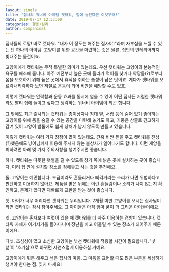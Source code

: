 ```yaml
---
layout: single
title: "집사의 워너비 아이템 캣타워, 집에 들인다면 이것부터!"
date: 2019-07-17 12:33:00
categories: 행동+심리
author: Companimal
---
```


집사들의 로망! 바로 캣타워. "내가 이 정도는 해주는 집사야!"라며 자부심을 느낄 수 있는 단 하나의 아이템. 고양이를 위한 공간을 마련하는 것은 물론, 집안의 인테리어까지 빛내주는 물건이죠.

고양이에게 캣타워는 무척 특별한 의미가 있는데요. 우선 캣타워는 고양이의 본능적인 욕구를 해소해 줍니다. 아주 예전부터 높은 곳에 올라가 먹이를 찾거나 악당들(?)로부터 몸을 보호하기 위해 높은 곳에서 휴식을 취하는 습성이 남은 탓이죠. 게다가 캣타워를 오르락내리락하다 보면 저절로 운동이 되어 비만을 예방할 수도 있죠.

이렇게 캣타워는 안락함과 운동 효과를 동시에 얻을 수 있어 어떤 집사든 저렴한 캣타워라도 빨리 집에 들이고 싶다고 생각하는 워너비 아이템이 되곤 합니다.

그 밖에도 최근 출시되는 캣타워는 종이상자나 침대 밑, 서랍 등에 숨어 있기 좋아하는 고양이를 위해 몸을 숨길 수 있는 공간을 마련해 놓기도 하고, 기둥은 삼줄로 견고하게 감겨 있어 고양이 발톱에도 쉽게 상처가 남지 않도록 만들고 있습니다.

이렇게 캣타워는 여러 가지 장점이 많이 있는데요. 간혹 비싼 돈을 주고 캣타워를 진상(?)했음에도 냥이님께서 이용해 주시지 않는 불상사가 일어나기도 합니다. 이런 재앙을 피하려면 아래 몇 가지 주의사항을 챙겨주시면 좋습니다.

하나. 캣타워는 따뜻한 햇볕을 쐴 수 있도록 창가 쪽에 밝은 곳에 설치하는 곳이 좋습니다. 미리 집 안에 설치할 장소를 정해놓고 사는 것을 추천해요.

둘. 고양이는 예민합니다. 조금이라도 흔들리거나 삐걱거리는 소리가 나면 위험하다고 판단하고 이용하지 않아요. 제품을 받은 뒤에는 이런 흔들림이나 소리가 나지 않는지 확인하고, 문제가 있다면 재빠르게 교환을 받는 것이 좋습니다.

셋. 아이가 너무 어리다면 캣타워는 무리입니다. 2개월 미만 고양이를 모시는 집사님이라면 캣타워는 잠시 참아주세요. 그 아이들은 아직 엄마 품이 더 그리운 아이들이에요.

넷. 고양이는 혼자보다 여럿이 있을 때 캣타워를 더 자주 이용하는 경향이 있습니다. 캣타워 자체가 여기저기를 돌아다니며 장난을 치고 어울릴 수 있는 장소가 되어주기 때문이에요.

다섯. 조심성이 많고 소심한 고양이는 낯선 캣타워에 적응할 시간이 필요합니다. '낯섦’이 '호기심’으로 바뀌면 자연스럽게 이용하실 거예요.

고양이에게 뭐든 해주고 싶은 집사의 마음. 그 마음을 표현할 때도 많은 부분을 세심하게 챙겨야 한다는 점. 잊지 마세요!

